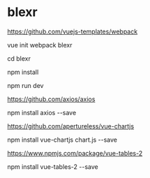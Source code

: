 # blexr

https://github.com/vuejs-templates/webpack

vue init webpack blexr

cd blexr

npm install

npm run dev

https://github.com/axios/axios

npm install axios --save

https://github.com/apertureless/vue-chartjs

npm install vue-chartjs chart.js --save

https://www.npmjs.com/package/vue-tables-2

npm install vue-tables-2 --save